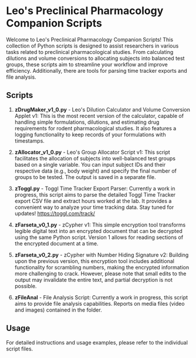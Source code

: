 # Leo's Preclinical Pharmacology Companion Scripts

Welcome to Leo's Preclinical Pharmacology Companion Scripts! This collection of Python scripts is designed to assist researchers in various tasks related to preclinical pharmacological studies. From calculating dilutions and volume conversions to allocating subjects into balanced test groups, these scripts aim to streamline your workflow and improve efficiency. Additionally, there are tools for parsing time tracker exports and file analysis.

## Scripts

1. **zDrugMaker_v1_0.py** - Leo's Dilution Calculator and Volume Conversion Applet v1: This is the most recent version of the calculator, capable of handling simple formulations, dilutions, and estimating drug requirements for rodent pharmacological studies. It also features a logging functionality to keep records of your formulations with timestamps.

2. **zAllocator_v1_0.py** - Leo's Group Allocator Script v1: This script facilitates the allocation of subjects into well-balanced test groups based on a single variable. You can input subject IDs and their respective data (e.g., body weight) and specify the final number of groups to be tested. The output is saved in a separate file.

3. **zToggl.py** - Toggl Time Tracker Export Parser: Currently a work in progress, this script aims to parse the detailed Toggl Time Tracker export CSV file and extract hours worked at the lab. It provides a convenient way to analyze your time tracking data. Stay tuned for updates! https://toggl.com/track/

4. **zFarseta_v0_1.py** - zCypher v1: This simple encryption tool transforms legible digital text into an encrypted document that can be decrypted using the same Python script. Version 1 allows for reading sections of the encrypted document at a time.

5. **zFarseta_v0_2.py** - zCypher with Number Hiding Signature v2: Building upon the previous version, this encryption tool includes additional functionality for scrambling numbers, making the encrypted information more challenging to crack. However, please note that small edits to the output may invalidate the entire text, and partial decryption is not possible.

6. **zFileAnal** - File Analysis Script: Currently a work in progress, this script aims to provide file analysis capabilities. Reports on media files (video and images) contained in the folder.

## Usage

For detailed instructions and usage examples, please refer to the individual script files.
